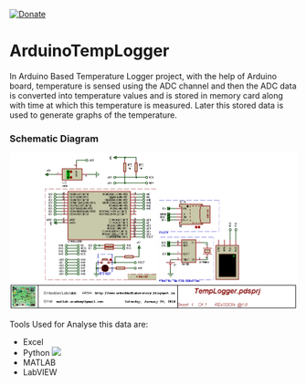 [![Donate](https://img.shields.io/badge/Donate-PayPal-green.svg)](https://www.paypal.me/embeddedlab)
# ArduinoTempLogger
In Arduino Based Temperature Logger project, with the help of Arduino board, temperature is sensed using the ADC channel and then the ADC data is converted into temperature values and is stored in memory card along with time at which this temperature is measured.
Later this stored data is used to generate graphs of the temperature.

### Schematic Diagram
![](DesignFile/SimulationDiagram.png)

Tools Used for Analyse this data are:
- Excel
- Python
  ![](01-20-18.png")
- MATLAB
- LabVIEW
